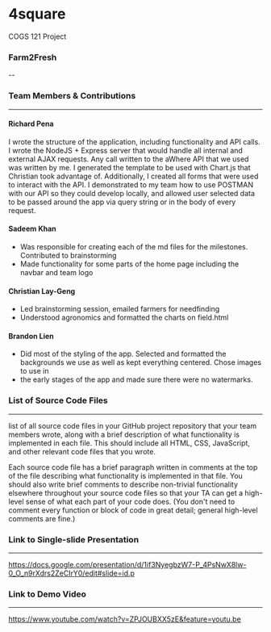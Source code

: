# 4square
COGS 121 Project


### Farm2Fresh
--

### Team Members & Contributions
---

#### Richard Pena
I wrote the structure of the application, including functionality and API calls. I wrote the NodeJS + Express server that would handle all internal and external AJAX requests. Any call written to the aWhere API that we used was written by me. I generated the template to be used with Chart.js that Christian took advantage of. Additionally, I created all forms that were used to interact with the API. I demonstrated to my team how to use POSTMAN with our API so they could develop locally, and allowed user selected data to be passed around the app via query string or in the body of every request.
	

#### Sadeem Khan

* Was responsible for creating each of the md files for the milestones. Contributed to brainstorming 
* Made functionality for some parts of the home page including the navbar and team logo
	
#### Christian Lay-Geng

* Led brainstorming session, emailed farmers for needfinding
* Understood agronomics and formatted the charts on field.html

#### Brandon Lien

* Did most of the styling of the app. Selected and formatted the backgrounds we use as well as kept everything centered. Chose images to use in
* the early stages of the app and made sure there were no watermarks.


### List of Source Code Files
---

list of all source code files in your GitHub project repository that your team members wrote, along with a brief description of what functionality is implemented in each file. This should include all HTML, CSS, JavaScript, and other relevant code files that you wrote.

Each source code file has a brief paragraph written in comments at the top of the file describing what functionality is implemented in that file. You should also write brief comments to describe non-trivial functionality elsewhere throughout your source code files so that your TA can get a high-level sense of what each part of your code does. (You don't need to comment every function or block of code in great detail; general high-level comments are fine.)



### Link to Single-slide Presentation
---

https://docs.google.com/presentation/d/1if3NyegbzW7-P_4PsNwX8lw-0_O_n9rXdrs2ZeCIrY0/edit#slide=id.p


### Link to Demo Video
---

https://www.youtube.com/watch?v=ZPJOUBXX5zE&feature=youtu.be
